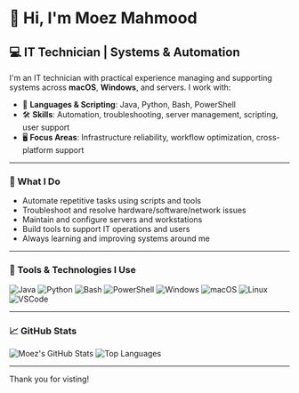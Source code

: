 # 👋 Hi, I'm Moez Mahmood

## 💻 IT Technician | Systems & Automation

I'm an IT technician with practical experience managing and supporting systems across **macOS**, **Windows**, and servers. I work with:

- 🧠 **Languages & Scripting**: Java, Python, Bash, PowerShell  
- 🛠️ **Skills**: Automation, troubleshooting, server management, scripting, user support  
- 🖥️ **Focus Areas**: Infrastructure reliability, workflow optimization, cross-platform support

---

### 🚀 What I Do
- Automate repetitive tasks using scripts and tools  
- Troubleshoot and resolve hardware/software/network issues  
- Maintain and configure servers and workstations  
- Build tools to support IT operations and users  
- Always learning and improving systems around me

---

### 🧰 Tools & Technologies I Use

![Java](https://img.shields.io/badge/Java-ED8B00?style=for-the-badge&logo=java&logoColor=white)
![Python](https://img.shields.io/badge/Python-3776AB?style=for-the-badge&logo=python&logoColor=white)
![Bash](https://img.shields.io/badge/Bash-121011?style=for-the-badge&logo=gnubash&logoColor=white)
![PowerShell](https://img.shields.io/badge/PowerShell-5391FE?style=for-the-badge&logo=powershell&logoColor=white)
![Windows](https://img.shields.io/badge/Windows-0078D6?style=for-the-badge&logo=windows&logoColor=white)
![macOS](https://img.shields.io/badge/macOS-000000?style=for-the-badge&logo=apple&logoColor=white)
![Linux](https://img.shields.io/badge/Linux-FCC624?style=for-the-badge&logo=linux&logoColor=black)
![VSCode](https://img.shields.io/badge/VS%20Code-007ACC?style=for-the-badge&logo=visual-studio-code&logoColor=white)

---

### 📈 GitHub Stats

![Moez's GitHub Stats](https://github-readme-stats.vercel.app/api?username=moezmahmood&show_icons=true&theme=tokyonight)
![Top Languages](https://github-readme-stats.vercel.app/api/top-langs/?username=moezmahmood&layout=compact&theme=tokyonight)


---
Thank you for visting!

